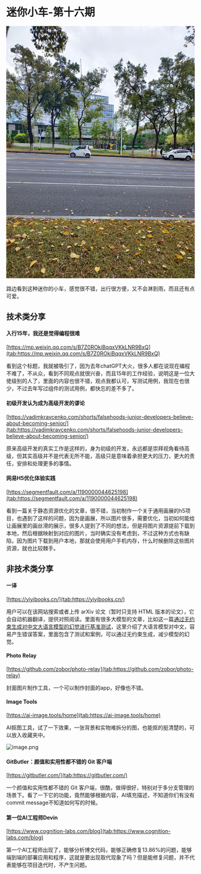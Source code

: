 # 迷你小车-第十六期

![image.png](../../images/65f68b20c5479.jpg)

路边看到这种迷你的小车，感觉很不错，出行很方便，又不会淋到雨，而且还有点可爱。


## 技术类分享

#### 入行15年，我还是觉得编程很难

[https://mp.weixin.qq.com/s/B7Z0ROkiBqqxVKkLNR9BxQ](tab:https://mp.weixin.qq.com/s/B7Z0ROkiBqqxVKkLNR9BxQ)

看到这个标题，我就被吸引了，因为去年chatGPT大火，很多人都在说现在编程不难了，不从众，看到不同观点就很兴奋，而且15年的工作经验，说明这是一位大佬级别的人了，里面的内容也很不错，观点我都认可，写测试用例，我现在也很少，不过去年写过组件的测试用例，都快忘的差不多了。


#### 初级开发认为成为高级开发的谬论

[https://vadimkravcenko.com/shorts/falsehoods-junior-developers-believe-about-becoming-senior/](tab:https://vadimkravcenko.com/shorts/falsehoods-junior-developers-believe-about-becoming-senior/)

原来高级开发的真实工作是这样的，身为初级的开发，永远都是崇拜视角看待高级，但其实高级并不是代表无所不能，高级只是意味着承担更大的压力，更大的责任，安排和处理更多的事情。


#### 网易H5优化体验实践

[https://segmentfault.com/a/1190000044625198](tab:https://segmentfault.com/a/1190000044625198)

看到一篇关于静态资源优化的文章，很不错，当初制作一个关于通用画展的h5项目，也遇到了这样的问题，因为是画展，所以图片很多，需要优化，当初如何能给让画展里的画丝滑的展示，很多人提到了不同的想法，但是将图片资源提前下载到本地，然后根据映射到对应的图片，当时确实没有考虑到，不过这种方式也有缺陷，因为图片下载到用户本地，那就会使用用户手机内存，什么时候删除这些图片资源，就也比较棘手。


## 非技术类分享

#### 一译

[https://yiyibooks.cn/](tab:https://yiyibooks.cn/)

用户可以在该网站搜索或者上传 arXiv 论文（暂时只支持 HTML 版本的论文），它会自动机器翻译，提供对照阅读。里面有很多大模型的文章，比如这一篇[通过无约束生成对中文大语言模型的幻觉进行基准测试](tab:https://yiyibooks.cn/arxiv/2311.15296v2/index.html)，这里介绍了大语言模型对中文，容易产生错误答案，里面包含了测试和案例，可以通过无约束生成，减少模型的幻觉。


#### Photo Relay

[https://github.com/zobor/photo-relay](tab:https://github.com/zobor/photo-relay)

封面图片制作工具，一个可以制作封面的app，好像也不错。



#### Image Tools

[https://ai-image.tools/home](tab:https://ai-image.tools/home)

AI抠图工具，试了一下效果，一张背景和实物难拆分的图，也能抠的挺清楚的，可以放入收藏夹中。

![image.png](https://www.freeimg.cn/i/2024/03/17/65f68b55695ab.png)



#### GitButler：颜值和实用性都不错的 Git 客户端

[https://gitbutler.com/](tab:https://gitbutler.com/)

一个颜值和实用性都不错的 Git 客户端，很酷，做得很好，特别对于多分支管理的场景下。看了一下它的功能，竟然能够根据内容，AI填充描述，不知道你们有没有commit message不知道如何写的时候。


#### 第一位AI工程师Devin

[https://www.cognition-labs.com/blog](tab:https://www.cognition-labs.com/blog)

第一个AI工程师出现了，能够分析博文代码，能够正确修复13.86%的问题，能够端到端的部署应用和程序，这就是要出现取代现象了吗？但是能修复问题，并不代表能够在项目迭代时，不产生问题。





